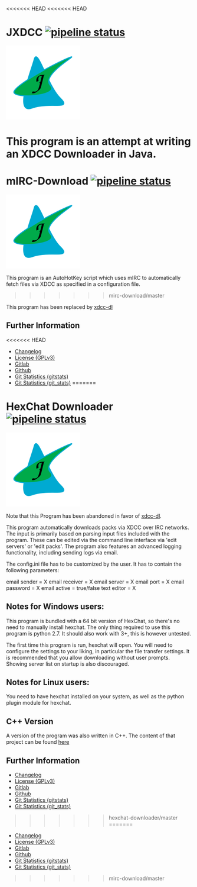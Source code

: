 <<<<<<< HEAD
<<<<<<< HEAD
# JXDCC [![pipeline status](https://gitlab.namibsun.net/namboy94/jxdcc/badges/master/pipeline.svg)](https://gitlab.namibsun.net/namboy94/jxdcc/commits/master)

![Logo](resources/logo/logo-readme.png)

This program is an attempt at writing an XDCC Downloader in Java.
=======
# mIRC-Download [![pipeline status](https://gitlab.namibsun.net/namboy94/mirc-download/badges/master/pipeline.svg)](https://gitlab.namibsun.net/namboy94/mirc-download/commits/master)

![Logo](resources/logo/logo-readme.png)

This program is an AutoHotKey script which uses mIRC to automatically
fetch files via XDCC as specified in a configuration file.
>>>>>>> mirc-download/master

This program has been replaced by [xdcc-dl](https://gitlab.namibsun.net/namboy94/xdcc-dl)

## Further Information

<<<<<<< HEAD
* [Changelog](https://gitlab.namibsun.net/namboy94/jxdcc/raw/master/CHANGELOG)
* [License (GPLv3)](https://gitlab.namibsun.net/namboy94/jxdcc/raw/master/LICENSE)
* [Gitlab](https://gitlab.namibsun.net/namboy94/jxdcc)
* [Github](https://github.com/namboy94/jxdcc)
* [Git Statistics (gitstats)](https://gitstats.namibsun.net/gitstats/jxdcc/index.html)
* [Git Statistics (git_stats)](https://gitstats.namibsun.net/git_stats/jxdcc/index.html)
=======
# HexChat Downloader [![pipeline status](https://gitlab.namibsun.net/namboy94/hexchat-downloader/badges/master/pipeline.svg)](https://gitlab.namibsun.net/namboy94/hexchat-downloader/commits/master)

![Logo](resources/logo/logo-readme.png)

Note that this Program has been abandoned in favor of
[xdcc-dl](https://gitlab.namibsun.net/namboy94/xdcc-dl).

This program automatically downloads packs via XDCC over IRC networks.
The input is primarily based on parsing input files included
with the program.
These can be edited via the command line interface via 'edit servers' or
'edit packs'.
The program also features an advanced logging functionality,
including sending logs via email.

The config.ini file has to be customized by the user.
It has to contain the following parameters:

email sender = X
email receiver = X
email server = X
email port = X
email password = X
email active = true/false
text editor = X

## Notes for Windows users:

This program is bundled with a 64 bit version of HexChat,
so there's no need to manually install hexchat.
The only thing required to use this program is python 2.7.
It should also work with 3+, this is however untested.

The first time this program is run, hexchat will open.
You will need to configure the settings to your liking,
in particular the file transfer settings.
It is recommended that you allow downloading without user prompts.
Showing server list on startup is also discouraged.


## Notes for Linux users:

You need to have hexchat installed on your system,
as well as the python plugin module for hexchat.

## C++ Version

A version of the program was also written in C++. The content of that project
can be found [here](c)

## Further Information

* [Changelog](https://gitlab.namibsun.net/namboy94/hexchat-downloader/raw/master/CHANGELOG)
* [License (GPLv3)](https://gitlab.namibsun.net/namboy94/hexchat-downloader/raw/master/LICENSE)
* [Gitlab](https://gitlab.namibsun.net/namboy94/hexchat-downloader)
* [Github](https://github.com/namboy94/hexchat-downloader)
* [Git Statistics (gitstats)](https://gitstats.namibsun.net/gitstats/hexchat-downloader/index.html)
* [Git Statistics (git_stats)](https://gitstats.namibsun.net/git_stats/hexchat-downloader/index.html)
>>>>>>> hexchat-downloader/master
=======
* [Changelog](https://gitlab.namibsun.net/namboy94/mirc-download/raw/master/CHANGELOG)
* [License (GPLv3)](https://gitlab.namibsun.net/namboy94/mirc-download/raw/master/LICENSE)
* [Gitlab](https://gitlab.namibsun.net/namboy94/mirc-download)
* [Github](https://github.com/namboy94/mirc-download)
* [Git Statistics (gitstats)](https://gitstats.namibsun.net/gitstats/mirc-download/index.html)
* [Git Statistics (git_stats)](https://gitstats.namibsun.net/git_stats/mirc-download/index.html)
>>>>>>> mirc-download/master
